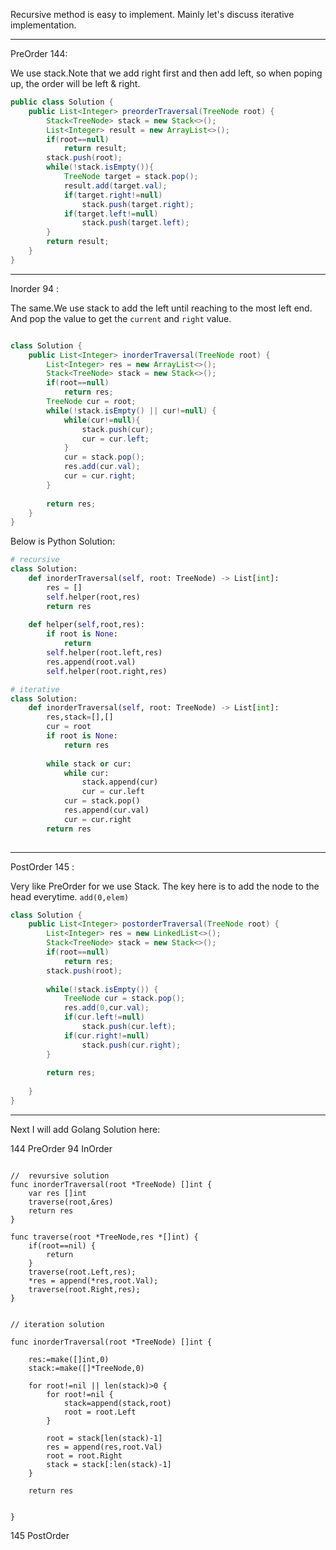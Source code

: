 Recursive method is easy to implement.
Mainly let's discuss iterative implementation.

---

PreOrder 144:

We use stack.Note that we add right first and then add left, so when poping up, the order will be left & right.

```Java
public class Solution {
    public List<Integer> preorderTraversal(TreeNode root) {
        Stack<TreeNode> stack = new Stack<>();
        List<Integer> result = new ArrayList<>();
        if(root==null)
            return result;
        stack.push(root);
        while(!stack.isEmpty()){
            TreeNode target = stack.pop();
            result.add(target.val);
            if(target.right!=null)
                stack.push(target.right);
            if(target.left!=null)
                stack.push(target.left);
        }
        return result;
    }
}

```

---

Inorder 94 :

The same.We use stack to add the left until reaching to the most left end.
And pop the value to get the `current` and `right` value.

```Java

class Solution {
    public List<Integer> inorderTraversal(TreeNode root) {
        List<Integer> res = new ArrayList<>();
        Stack<TreeNode> stack = new Stack<>();
        if(root==null)
            return res;
        TreeNode cur = root;
        while(!stack.isEmpty() || cur!=null) {
            while(cur!=null){
                stack.push(cur);
                cur = cur.left;
            }
            cur = stack.pop();
            res.add(cur.val);
            cur = cur.right;
        }
        
        return res;
    }
}

```

Below is Python Solution:

```Python
# recursive 
class Solution:
    def inorderTraversal(self, root: TreeNode) -> List[int]:
        res = []
        self.helper(root,res)
        return res
    
    def helper(self,root,res):
        if root is None:
            return
        self.helper(root.left,res)
        res.append(root.val)
        self.helper(root.right,res)

```

```Python
# iterative
class Solution:
    def inorderTraversal(self, root: TreeNode) -> List[int]:
        res,stack=[],[]
        cur = root
        if root is None:
            return res
        
        while stack or cur:
            while cur:
                stack.append(cur)
                cur = cur.left
            cur = stack.pop()
            res.append(cur.val)
            cur = cur.right
        return res
        

```

---

PostOrder 145 :

Very like PreOrder for we use Stack. The key here is to 
add the node to the head everytime.  `add(0,elem)`

```Java
class Solution {
    public List<Integer> postorderTraversal(TreeNode root) {
        List<Integer> res = new LinkedList<>();
        Stack<TreeNode> stack = new Stack<>();
        if(root==null)
            return res;
        stack.push(root);
        
        while(!stack.isEmpty()) {
            TreeNode cur = stack.pop();
            res.add(0,cur.val);
            if(cur.left!=null)
                stack.push(cur.left);
            if(cur.right!=null)
                stack.push(cur.right);
        }
        
        return res;
        
    }
}

```

---


Next I will add Golang Solution here:

144 PreOrder
94  InOrder

```Golang

//  revursive solution
func inorderTraversal(root *TreeNode) []int {
    var res []int
    traverse(root,&res)
    return res
}

func traverse(root *TreeNode,res *[]int) {
    if(root==nil) {
        return
    }
    traverse(root.Left,res);
    *res = append(*res,root.Val);
    traverse(root.Right,res);
}

```

```Golang

// iteration solution

func inorderTraversal(root *TreeNode) []int {
    
    res:=make([]int,0)
    stack:=make([]*TreeNode,0)
    
    for root!=nil || len(stack)>0 {
        for root!=nil {
            stack=append(stack,root)
            root = root.Left
        }
        
        root = stack[len(stack)-1]
        res = append(res,root.Val)
        root = root.Right
        stack = stack[:len(stack)-1]
    }
    
    return res
    
    
}

```
145 PostOrder